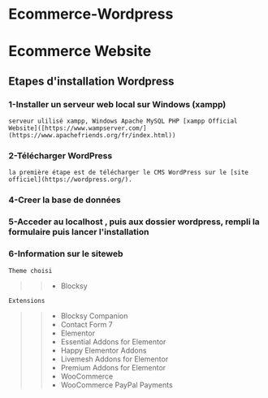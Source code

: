 # Ecommerce-Wordpress
# Ecommerce Website
## Etapes d'installation Wordpress
### 1-Installer un serveur web local sur Windows (xampp)

    serveur ulilisé xampp, Windows Apache MySQL PHP [xampp Official Website]([https://www.wampserver.com/](https://www.apachefriends.org/fr/index.html))

### 2-Télécharger WordPress

    la première étape est de télécharger le CMS WordPress sur le [site officiel](https://wordpress.org/).

### 4-Creer la base de données
### 5-Acceder au localhost , puis aux dossier wordpress, rempli la formulaire puis lancer l'installation
### 6-Information sur le siteweb

    Theme choisi

>
>> - Blocksy


    Extensions

>>  - Blocksy Companion
>> - Contact Form 7
>> - Elementor
>> - Essential Addons for Elementor
>> - Happy Elementor Addons
>> - Livemesh Addons for Elementor
>> - Premium Addons for Elementor
>> - WooCommerce
>> - WooCommerce PayPal Payments

